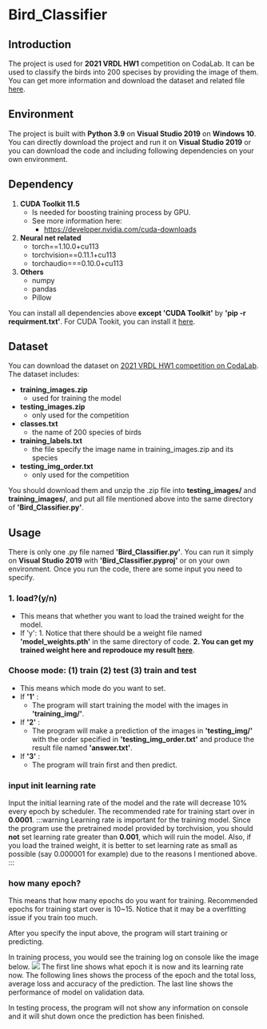 # Bird_Classifier
## Introduction
The project is used for **2021 VRDL HW1** competition on CodaLab. It can be used to classify the birds into 200 specises by providing the image of them.
You can get more information and download the dataset and related file [here](https://competitions.codalab.org/competitions/35668?secret_key=09789b13-35ec-4928-ac0f-6c86631dda07#participate-get_starting_kit).
## Environment
The project is built with **Python 3.9** on **Visual Studio 2019** on **Windows 10**.
You can directly download the project and run it on **Visual Studio 2019** or you can download the code and including following dependencies on your own environment.
## Dependency
1. **CUDA Toolkit 11.5**
    - Is needed for boosting training process by GPU. 
    - See more information here:
        - https://developer.nvidia.com/cuda-downloads
2. **Neural net related**
    - torch==1.10.0+cu113
    - torchvision==0.11.1+cu113
    - torchaudio===0.10.0+cu113
3. **Others**
    - numpy
    - pandas
    - Pillow

You can install all dependencies above **except 'CUDA Toolkit'** by **'pip -r requirment.txt'**. 
For CUDA Tookit, you can install it [here](https://developer.nvidia.com/cuda-downloads).
## Dataset
You can download the dataset on [2021 VRDL HW1 competition on CodaLab](https://competitions.codalab.org/competitions/35668?secret_key=09789b13-35ec-4928-ac0f-6c86631dda07#participate-get_starting_kit).
The dataset includes:
- **training_images.zip**
    - used for training the model
- **testing_images.zip**
    - only used for the competition
- **classes.txt**
    - the name of 200 species of birds
- **training_labels.txt**
    - the file specify the image name in training_images.zip and its species
- **testing_img_order.txt**
    - only used for the competition


You should download them and unzip the .zip file into **testing_images/** and **training_images/**, and put all file mentioned above into the same directory of **'Bird_Classifier.py'**.

## Usage
There is only one .py file named **'Bird_Classifier.py'**. You can run it simply on **Visual Studio 2019** with **'Bird_Classifier.pyproj'** or on your own environment. Once you run the code, there are some input you need to specify.
### 1. load?(y/n)
- This means that whether you want to load the trained weight for the model.
- If 'y':
        1. Notice that there should be a weight file named **'model_weights.pth'** in the same directory of code.
        **2. You can get my trained weight here and reprodouce my result [here](https://drive.google.com/drive/folders/1Hk1q-1CZmIRAhepAvOguJvB8TaKQR64C?usp=sharing)**.
### Choose mode: (1) train (2) test (3) train and test
- This means which mode do you want to set.
- If **'1'** :
    - The program will start training the model with the images in **'training_img/'**.
- If **'2'** :
    - The program will make a prediction of the images in **'testing_img/'** with the order specified in **'testing_img_order.txt'** and produce the result file named **'answer.txt'**.
- If **'3'** :
    - The program will train first and then predict.
### input init learning rate
Input the initial learning rate of the model and the rate will decrease 10% every epoch by scheduler. The recommended rate for training start over in **0.0001**.
:::warning
Learning rate is important for the training model. Since the program use the pretrained model provided by torchvision, you should **not** set learning rate greater than **0.001**, which will ruin the model.
Also, if you load the trained weight, it is better to set learning rate as small as possible (say 0.000001 for example) due to the reasons I mentioned above.
:::
### how many epoch?
This means that how many epochs do you want for training. Recommended epochs for training start over is 10~15. Notice that it may be a overfitting issue if you train too much.

After you specify the input above, the program will start training or predicting. 

In training process, you would see the training log on console like the image below.
![](https://i.imgur.com/XVlOR0W.png)
The first line shows what epoch it is now and its learning rate now.
The following lines shows the process of the epoch and the total loss, average loss and accuracy of the prediction.
The last line shows the performance of model on validation data.

In testing process, the program will not show any information on console and it will shut down once the prediction has been finished.
